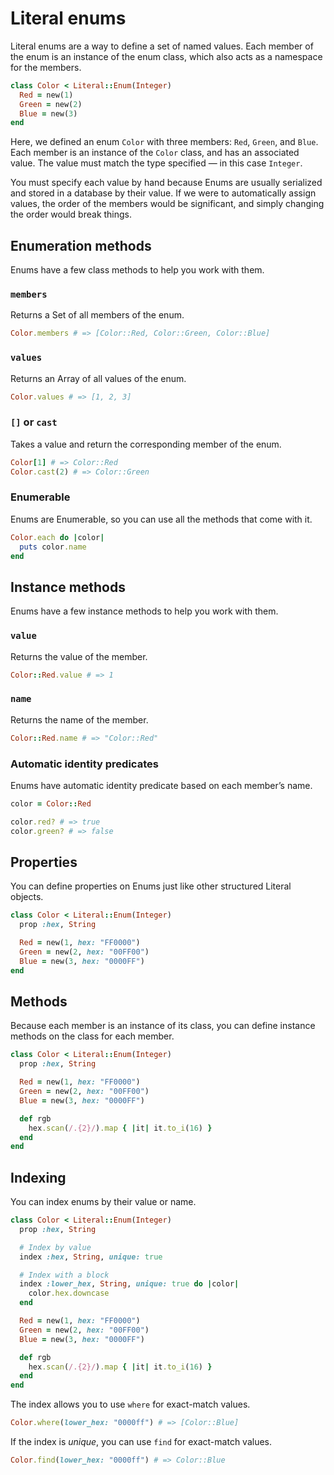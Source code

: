 
# Literal enums

Literal enums are a way to define a set of named values. Each member of the enum is an instance of the enum class, which also acts as a namespace for the members.

```ruby
class Color < Literal::Enum(Integer)
  Red = new(1)
  Green = new(2)
  Blue = new(3)
end
```

Here, we defined an enum `Color` with three members: `Red`, `Green`, and `Blue`. Each member is an instance of the `Color` class, and has an associated value. The value must match the type specified — in this case `Integer`.

You must specify each value by hand because Enums are usually serialized and stored in a database by their value. If we were to automatically assign values, the order of the members would be significant, and simply changing the order would break things.

## Enumeration methods

Enums have a few class methods to help you work with them.

### `members`

Returns a Set of all members of the enum.

```ruby
Color.members # => [Color::Red, Color::Green, Color::Blue]
```

### `values`

Returns an Array of all values of the enum.

```ruby
Color.values # => [1, 2, 3]
```

### `[]` or `cast`

Takes a value and return the corresponding member of the enum.

```ruby
Color[1] # => Color::Red
Color.cast(2) # => Color::Green
```

### Enumerable

Enums are Enumerable, so you can use all the methods that come with it.

```ruby
Color.each do |color|
  puts color.name
end
```

## Instance methods

Enums have a few instance methods to help you work with them.

### `value`

Returns the value of the member.

```ruby
Color::Red.value # => 1
```

### `name`

Returns the name of the member.

```ruby
Color::Red.name # => "Color::Red"
```

### Automatic identity predicates

Enums have automatic identity predicate based on each member’s name.

```ruby
color = Color::Red

color.red? # => true
color.green? # => false
```

## Properties

You can define properties on Enums just like other structured Literal objects.

```ruby
class Color < Literal::Enum(Integer)
  prop :hex, String

  Red = new(1, hex: "FF0000")
  Green = new(2, hex: "00FF00")
  Blue = new(3, hex: "0000FF")
end
```

## Methods

Because each member is an instance of its class, you can define instance methods on the class for each member.

```ruby
class Color < Literal::Enum(Integer)
  prop :hex, String

  Red = new(1, hex: "FF0000")
  Green = new(2, hex: "00FF00")
  Blue = new(3, hex: "0000FF")

  def rgb
    hex.scan(/.{2}/).map { |it| it.to_i(16) }
  end
end
```

## Indexing

You can index enums by their value or name.

```ruby
class Color < Literal::Enum(Integer)
  prop :hex, String

  # Index by value
  index :hex, String, unique: true

  # Index with a block
  index :lower_hex, String, unique: true do |color|
    color.hex.downcase
  end

  Red = new(1, hex: "FF0000")
  Green = new(2, hex: "00FF00")
  Blue = new(3, hex: "0000FF")

  def rgb
    hex.scan(/.{2}/).map { |it| it.to_i(16) }
  end
end
```

The index allows you to use `where` for exact-match values.

```ruby
Color.where(lower_hex: "0000ff") # => [Color::Blue]
```

If the index is *unique*, you can use `find` for exact-match values.

```ruby
Color.find(lower_hex: "0000ff") # => Color::Blue
```

